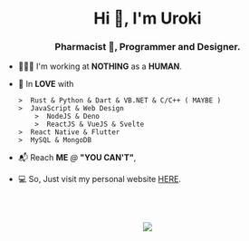 <h1 align="center">Hi 👋, I'm Uroki</h1>
<h3 align="center">Pharmacist 🫤, Programmer and Designer.</h3>

- 👨🏻‍💻  I'm working at **NOTHING** as a **HUMAN**.

- 💎  In **LOVE** with

      >  Rust & Python & Dart & VB.NET & C/C++ ( MAYBE )
      >  JavaScript & Web Design
          >  NodeJS & Deno
          >  ReactJS & VueJS & Svelte
      >  React Native & Flutter
      >  MySQL & MongoDB

- 📬  Reach **ME** *@* **"YOU CAN'T"**,

- 💻  So, Just visit my personal website [HERE](https://uroki.github.io/).

<br/><br/>
<p align="center">
  <img src="https://github-readme-stats.vercel.app/api?username=uroki&bg_color=0d1117&title_color=3eb489&icon_color=3eb489&text_color=c9d1d9&count_private=true&show_icons=true&hide_border=true&include_all_commits=true&border_radius=2&text_bold=false" />
</p>
<br/>
